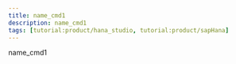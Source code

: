 ```yaml
---
title: name_cmd1
description: name_cmd1
tags: [tutorial:product/hana_studio, tutorial:product/sapHana]
---
```


name_cmd1